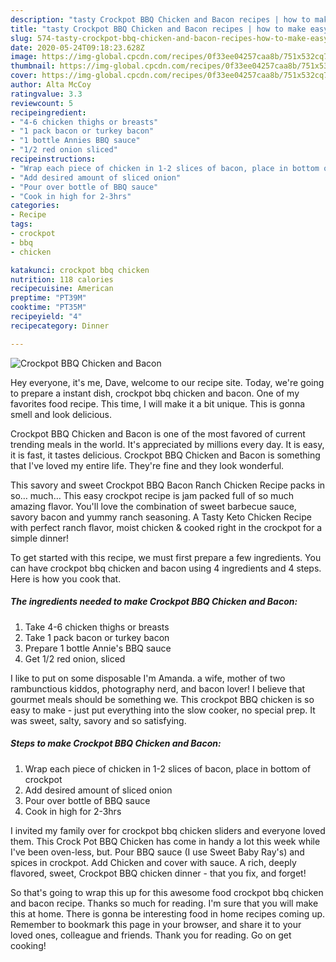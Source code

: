 ```yaml
---
description: "tasty Crockpot BBQ Chicken and Bacon recipes | how to make easy Crockpot BBQ Chicken and Bacon"
title: "tasty Crockpot BBQ Chicken and Bacon recipes | how to make easy Crockpot BBQ Chicken and Bacon"
slug: 574-tasty-crockpot-bbq-chicken-and-bacon-recipes-how-to-make-easy-crockpot-bbq-chicken-and-bacon
date: 2020-05-24T09:18:23.628Z
image: https://img-global.cpcdn.com/recipes/0f33ee04257caa8b/751x532cq70/crockpot-bbq-chicken-and-bacon-recipe-main-photo.jpg
thumbnail: https://img-global.cpcdn.com/recipes/0f33ee04257caa8b/751x532cq70/crockpot-bbq-chicken-and-bacon-recipe-main-photo.jpg
cover: https://img-global.cpcdn.com/recipes/0f33ee04257caa8b/751x532cq70/crockpot-bbq-chicken-and-bacon-recipe-main-photo.jpg
author: Alta McCoy
ratingvalue: 3.3
reviewcount: 5
recipeingredient:
- "4-6 chicken thighs or breasts"
- "1 pack bacon or turkey bacon"
- "1 bottle Annies BBQ sauce"
- "1/2 red onion sliced"
recipeinstructions:
- "Wrap each piece of chicken in 1-2 slices of bacon, place in bottom of crockpot"
- "Add desired amount of sliced onion"
- "Pour over bottle of BBQ sauce"
- "Cook in high for 2-3hrs"
categories:
- Recipe
tags:
- crockpot
- bbq
- chicken

katakunci: crockpot bbq chicken 
nutrition: 118 calories
recipecuisine: American
preptime: "PT39M"
cooktime: "PT35M"
recipeyield: "4"
recipecategory: Dinner

---
```



![Crockpot BBQ Chicken and Bacon](https://img-global.cpcdn.com/recipes/0f33ee04257caa8b/751x532cq70/crockpot-bbq-chicken-and-bacon-recipe-main-photo.jpg)

Hey everyone, it's me, Dave, welcome to our recipe site. Today, we're going to prepare a instant dish, crockpot bbq chicken and bacon. One of my favorites food recipe. This time, I will make it a bit unique. This is gonna smell and look delicious.

Crockpot BBQ Chicken and Bacon is one of the most favored of current trending meals in the world. It's appreciated by millions every day. It is easy, it is fast, it tastes delicious. Crockpot BBQ Chicken and Bacon is something that I've loved my entire life. They're fine and they look wonderful.

This savory and sweet Crockpot BBQ Bacon Ranch Chicken Recipe packs in so… much… This easy crockpot recipe is jam packed full of so much amazing flavor. You&#39;ll love the combination of sweet barbecue sauce, savory bacon and yummy ranch seasoning. A Tasty Keto Chicken Recipe with perfect ranch flavor, moist chicken &amp; cooked right in the crockpot for a simple dinner!


To get started with this recipe, we must first prepare a few ingredients. You can have crockpot bbq chicken and bacon using 4 ingredients and 4 steps. Here is how you cook that.

<!--inarticleads1-->

##### The ingredients needed to make Crockpot BBQ Chicken and Bacon:

1. Take 4-6 chicken thighs or breasts
1. Take 1 pack bacon or turkey bacon
1. Prepare 1 bottle Annie&#39;s BBQ sauce
1. Get 1/2 red onion, sliced


I like to put on some disposable I&#39;m Amanda. a wife, mother of two rambunctious kiddos, photography nerd, and bacon lover! I believe that gourmet meals should be something we. This crockpot BBQ chicken is so easy to make - just put everything into the slow cooker, no special prep. It was sweet, salty, savory and so satisfying. 

<!--inarticleads2-->

##### Steps to make Crockpot BBQ Chicken and Bacon:

1. Wrap each piece of chicken in 1-2 slices of bacon, place in bottom of crockpot
1. Add desired amount of sliced onion
1. Pour over bottle of BBQ sauce
1. Cook in high for 2-3hrs


I invited my family over for crockpot bbq chicken sliders and everyone loved them. This Crock Pot BBQ Chicken has come in handy a lot this week while I&#39;ve been oven-less, but. Pour BBQ sauce (I use Sweet Baby Ray&#39;s) and spices in crockpot. Add Chicken and cover with sauce. A rich, deeply flavored, sweet, Crockpot BBQ chicken dinner - that you fix, and forget! 

So that's going to wrap this up for this awesome food crockpot bbq chicken and bacon recipe. Thanks so much for reading. I'm sure that you will make this at home. There is gonna be interesting food in home recipes coming up. Remember to bookmark this page in your browser, and share it to your loved ones, colleague and friends. Thank you for reading. Go on get cooking!
